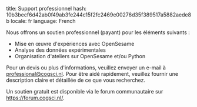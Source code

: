 title: Support professionnel
hash: 10b3becf6d42ab0f49ab3fe244c15f2fc2469e00276d35f389517a5882aede8b
locale: fr
language: French

Nous offrons un soutien professionnel (payant) pour les éléments suivants :

- Mise en œuvre d'expériences avec OpenSesame
- Analyse des données expérimentales
- Organisation d'ateliers sur OpenSesame et/ou Python

Pour un devis ou plus d'informations, veuillez envoyer un e-mail à <professional@cogsci.nl>. Pour être aidé rapidement, veuillez fournir une description claire et détaillée de ce que vous recherchez.

Un soutien gratuit est disponible via le forum communautaire sur <https://forum.cogsci.nl/>.